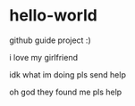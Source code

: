 # hello-world

github guide project :)

i love my girlfriend

idk what im doing pls send help 

oh god they found me pls help
